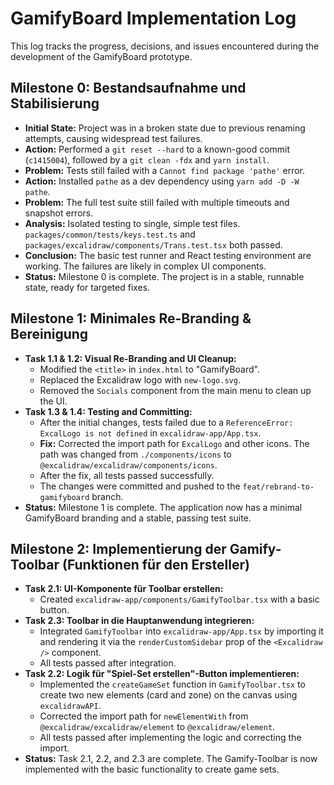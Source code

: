 # GamifyBoard Implementation Log

This log tracks the progress, decisions, and issues encountered during the development of the GamifyBoard prototype.

## Milestone 0: Bestandsaufnahme und Stabilisierung

- **Initial State:** Project was in a broken state due to previous renaming attempts, causing widespread test failures.
- **Action:** Performed a `git reset --hard` to a known-good commit (`c1415004`), followed by a `git clean -fdx` and `yarn install`.
- **Problem:** Tests still failed with a `Cannot find package 'pathe'` error.
- **Action:** Installed `pathe` as a dev dependency using `yarn add -D -W pathe`.
- **Problem:** The full test suite still failed with multiple timeouts and snapshot errors.
- **Analysis:** Isolated testing to single, simple test files. `packages/common/tests/keys.test.ts` and `packages/excalidraw/components/Trans.test.tsx` both passed.
- **Conclusion:** The basic test runner and React testing environment are working. The failures are likely in complex UI components.
- **Status:** Milestone 0 is complete. The project is in a stable, runnable state, ready for targeted fixes.

## Milestone 1: Minimales Re-Branding & Bereinigung

- **Task 1.1 & 1.2: Visual Re-Branding and UI Cleanup:**
    - Modified the `<title>` in `index.html` to "GamifyBoard".
    - Replaced the Excalidraw logo with `new-logo.svg`.
    - Removed the `Socials` component from the main menu to clean up the UI.
- **Task 1.3 & 1.4: Testing and Committing:**
    - After the initial changes, tests failed due to a `ReferenceError: ExcalLogo is not defined` in `excalidraw-app/App.tsx`.
    - **Fix:** Corrected the import path for `ExcalLogo` and other icons. The path was changed from `./components/icons` to `@excalidraw/excalidraw/components/icons`.
    - After the fix, all tests passed successfully.
    - The changes were committed and pushed to the `feat/rebrand-to-gamifyboard` branch.
- **Status:** Milestone 1 is complete. The application now has a minimal GamifyBoard branding and a stable, passing test suite.

## Milestone 2: Implementierung der Gamify-Toolbar (Funktionen für den Ersteller)

- **Task 2.1: UI-Komponente für Toolbar erstellen:**
    - Created `excalidraw-app/components/GamifyToolbar.tsx` with a basic button.
- **Task 2.3: Toolbar in die Hauptanwendung integrieren:**
    - Integrated `GamifyToolbar` into `excalidraw-app/App.tsx` by importing it and rendering it via the `renderCustomSidebar` prop of the `<Excalidraw />` component.
    - All tests passed after integration.
- **Task 2.2: Logik für "Spiel-Set erstellen"-Button implementieren:**
    - Implemented the `createGameSet` function in `GamifyToolbar.tsx` to create two new elements (card and zone) on the canvas using `excalidrawAPI`.
    - Corrected the import path for `newElementWith` from `@excalidraw/excalidraw/element` to `@excalidraw/element`.
    - All tests passed after implementing the logic and correcting the import.
- **Status:** Task 2.1, 2.2, and 2.3 are complete. The Gamify-Toolbar is now implemented with the basic functionality to create game sets.